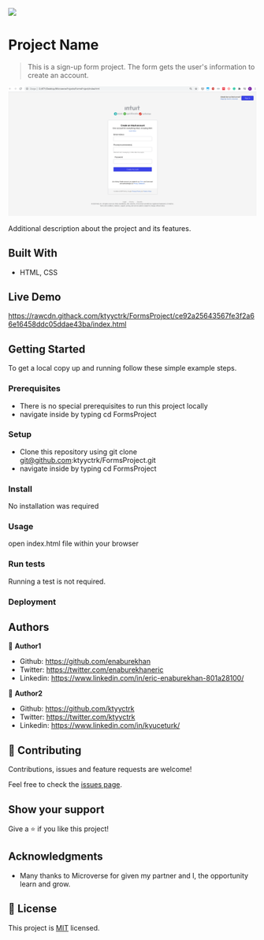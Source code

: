 ![](https://img.shields.io/badge/Microverse-blueviolet)

# Project Name

> This is a sign-up form project. The form gets the user's information to create an account.

![screenshot](./app_screenshot.png)

Additional description about the project and its features.

## Built With

- HTML, CSS


## Live Demo

https://rawcdn.githack.com/ktyyctrk/FormsProject/ce92a25643567fe3f2a66e16458ddc05ddae43ba/index.html


## Getting Started

To get a local copy up and running follow these simple example steps.

### Prerequisites
- There is no special prerequisites to run this project locally
- navigate inside by typing cd FormsProject

### Setup
- Clone this repository using git clone git@github.com:ktyyctrk/FormsProject.git
- navigate inside by typing cd FormsProject

### Install
No installation was required

### Usage
open index.html file within your browser

### Run tests
Running a test is not required.

### Deployment



## Authors

👤 **Author1**

- Github: https://github.com/enaburekhan
- Twitter: https://twitter.com/enaburekhaneric
- Linkedin: https://www.linkedin.com/in/eric-enaburekhan-801a28100/

👤 **Author2**

- Github: https://github.com/ktyyctrk
- Twitter: https://twitter.com/ktyyctrk
- Linkedin: https://www.linkedin.com/in/kyuceturk/

## 🤝 Contributing

Contributions, issues and feature requests are welcome!

Feel free to check the [issues page](issues/).

## Show your support

Give a ⭐️ if you like this project!

## Acknowledgments

- Many thanks to Microverse for given my partner and I, the opportunity learn and grow.

## 📝 License

This project is [MIT](lic.url) licensed.
